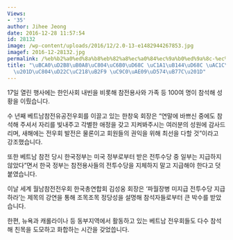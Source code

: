 ```yaml
---
Views:
- '35'
author: Jihee Jeong
date: 2016-12-28 11:57:54
id: 28132
image: /wp-content/uploads/2016/12/2.0-13-e1482944267853.jpg
imagef: 2016-12-28132.jpg
permalink: /%eb%b2%a0%ed%8a%b8%eb%82%a8%ec%a0%84%ec%9a%b0%ed%9a%8c-%ec%86%a1%eb%85%84%ed%9a%8c-%ea%b0%9c%ec%b5%9c%ec%a0%84%ed%88%ac%ec%88%98%eb%8b%b9-%ec%a7%80%ea%b8%89%ed%95%b4%eb%9d%bc/
title: "\uBCA0\uD2B8\uB0A8\uC804\uC6B0\uD68C \uC1A1\uB144\uD68C \uAC1C\uCD5C\u2026\
  \u201D\uC804\uD22C\uC218\uB2F9 \uC9C0\uAE09\uD574\uB77C\u201D"
---
```


17일 열린 행사에는 한인사회 내빈을 비롯해 참전용사와 가족 등 100여 명이 참석해 성황을 이뤘습니다.

수 년째 베트남참전유공전우회를 이끌고 있는 한창욱 회장은 “연말에 바쁘신 중에도 참석해 주셔서 자리를 빛내주고 각별한 애정을 갖고 지켜봐주시는 여러분의 성원에 감사드리며, 새해에는 전우회 발전은 물론이고 회원들의 권익을 위해 최선을 다할 것”이라고 강조했습니다.

또한 베트남 참전 당시 한국정부는 미국 정부로부터 받은 전투수당 중 일부는 지급하지 않았다”면서 한국 정부는 참전용사들의 전투수당을 지체하지 말고 지급해야 한다고 덧붙였습니다.

이날 세계 월남참전전우회 한국총연합회 김성웅 회장은 ‘파월장병 미지급 전투수당 지급하라’는 제목의 강연을 통해 조목조목 정당성을 설명해 참석자들로부터 큰 박수를 받았습니다.

한편, 뉴욕과 캐롤라이나 등 동부지역에서 활동하고 있는 베트남 전우회들도 다수 참석해 친목을 도모하고 화합하는 시간을 갖었씁니다.